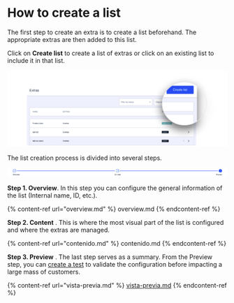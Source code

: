 How to create a list
====================

The first step to create an extra is to create a list beforehand. The appropriate extras are then added to this list.

Click on **Create list** to create a list of extras or click on an existing list to include it in that list.

![](../.gitbook/assets/CreateListButtonDetail.png)

The list creation process is divided into several steps.

![](../.gitbook/assets/ExtrasSteps.png)

**Step 1. Overview**. In this step you can configure the general information of the list \(Internal name, ID, etc.\).

{% content-ref url="overview.md" %\}
overview.md
{% endcontent-ref %}

**Step 2. Content** . This is where the most visual part of the list is configured and where the extras are managed.

{% content-ref url="contenido.md" %}
contenido.md
{% endcontent-ref %}

**Step 3. Preview** . The last step serves as a summary. From the Preview step, you can [create a test](../como-hacer-un-test.md) to validate the configuration before impacting a large mass of customers.

{% content-ref url="vista-previa.md" %}
[vista-previa.md](vista-previa.md)
{% endcontent-ref %}

